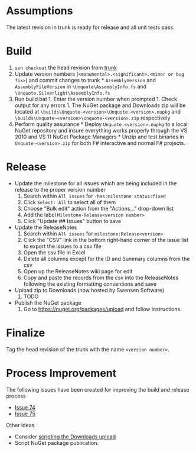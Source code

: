 # Assumptions #

The latest revision in trunk is ready for release and all unit tests pass.

# Build #

  1. `svn checkout` the head revision from [trunk](https://unquote.googlecode.com/svn/trunk)
  1. Update version numbers (`<monumental>.<significant>.<minor or bug fix>`) and commit changes to trunk
    * `AssemblyVersion` and `AssemblyFileVersion` in `\Unquote\AssemblyInfo.fs` and `\Unquote.Silverlight\AssemblyInfo.fs`
  1. Run build.bat
    1. Enter the version number when prompted
    1. Check output for any errors
    1. The NuGet package and Downloads zip will be located at `\builds\Unquote-<version>\Unquote.<version>.nupkg` and `\builds\Unquote-<version>\Unquote-<version>.zip` respectively
  1. Perform quality assurance
    * Deploy `Unquote.<version>.nupkg` to a local NuGet repository and insure everything works properly through the VS 2010 and VS 11 NuGet Package Managers
    * Unzip and test binaries in `Unquote-<version>.zip` for both F# interactive and normal F# projects.

# Release #
  * Update the milestone for all issues which are being included in the release to the proper version number
    1. Search within `All issues` for `-has:milestone status:fixed`
    1. Click `Select: All` to select all of them
    1. Choose "Bulk edit" action from the "Actions..." drop-down list
    1. Add the label `Milestone-Release<version number>`
    1. Click "Update ## Issues" button to save
  * Update the ReleaseNotes
    1. Search within `All issues` for `milestone:Release<version>`
    1. Click the "CSV" link in the bottom right-hand corner of the issue list to export the issues to a csv file
    1. Open the csv file in Excel
    1. Delete all columns except for the ID and Summary columns from the csv
    1. Open up the ReleaseNotes wiki page for edit
    1. Copy and paste the records from the csv into the ReleaseNotes following the existing formatting conventions and save
  * Upload zip to Downloads (now hosted by Swensen Software)
    1. TODO
  * Publish the NuGet package
    1. Go to https://nuget.org/packages/upload and follow instructions.

# Finalize #

Tag the head revision of the trunk with the name `<version number>`.

# Process Improvement #

The following issues have been created for improving the build and release process
  * [Issue 74](https://code.google.com/p/unquote/issues/detail?id=74)
  * [Issue 75](https://code.google.com/p/unquote/issues/detail?id=75)

Other ideas
  * Consider [scripting the Downloads upload](http://code.google.com/p/support/wiki/ScriptedUploads)
  * Script NuGet package publication.